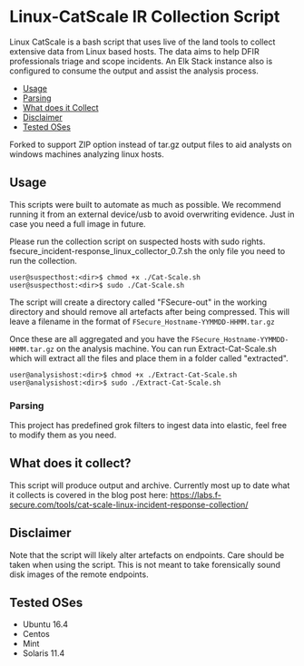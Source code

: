 # Linux-CatScale IR Collection Script 

Linux CatScale is a bash script that uses live of the land tools to collect extensive data from Linux based hosts. The data aims to help DFIR professionals triage and scope incidents. An Elk Stack instance also is configured to consume the output and assist the analysis process. 

- [Usage](#usage)
- [Parsing](#parsing)
- [What does it Collect](#what-does-it-collect)
- [Disclaimer](#disclaimer)
- [Tested OSes](#tested-oses)

Forked to support ZIP option instead of tar.gz output files to aid analysts on windows machines analyzing linux hosts. 

## Usage

This scripts were built to automate as much as possible. We recommend running it from an external device/usb to avoid overwriting evidence. Just in case you need a full image in future. 

Please run the collection script on suspected hosts with sudo rights. fsecure_incident-response_linux_collector_0.7.sh the only file you need to run the collection. 

```
user@suspecthost:<dir>$ chmod +x ./Cat-Scale.sh
user@suspecthost:<dir>$ sudo ./Cat-Scale.sh 
```

The script will create a directory called "FSecure-out" in the working directory and should remove all artefacts after being compressed. This will leave a filename in the format of `FSecure_Hostname-YYMMDD-HHMM.tar.gz` 

Once these are all aggregated and you have the `FSecure_Hostname-YYMMDD-HHMM.tar.gz` on the analysis machine. You can run Extract-Cat-Scale.sh which will extract all the files and place them in a folder called "extracted".

```
user@analysishost:<dir>$ chmod +x ./Extract-Cat-Scale.sh
user@analysishost:<dir>$ sudo ./Extract-Cat-Scale.sh
```

### Parsing

This project has predefined grok filters to ingest data into elastic, feel free to modify them as you need. 


## What does it collect?

This script will produce output and archive. Currently most up to date what it collects is covered in the blog post here: https://labs.f-secure.com/tools/cat-scale-linux-incident-response-collection/

## Disclaimer

Note that the script will likely alter artefacts on endpoints. Care should be taken when using the script. This is not meant to take forensically sound disk images of the remote endpoints.


## Tested OSes

- Ubuntu 16.4
- Centos
- Mint
- Solaris 11.4
